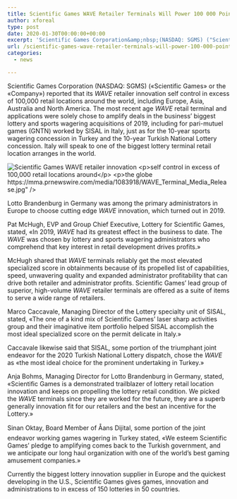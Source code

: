 ```yaml
---
title: Scientific Games WAVE Retailer Terminals Will Power 100 000 Points Of Sale Worldwide
author: xforeal 
type: post
date: 2020-01-30T00:00:00+00:00
excerpt: 'Scientific Games Corporation&amp;nbsp;(NASDAQ: SGMS) ("Scientific Games" or the "Company") declared that its WAVE retailer innovation self control in excess of 100,000 retail locations around the world, including Europe, Asia, Australia and North America '
url: /scientific-games-wave-retailer-terminals-will-power-100-000-points-of-sale-worldwide/
categories:
  - news

---
```

Scientific Games Corporation&nbsp;(NASDAQ: SGMS) (&#171;Scientific Games&#187; or the &#171;Company&#187;) reported that its _WAVE_ retailer innovation self control in excess of 100,000 retail locations around the world, including Europe, Asia, Australia and North America. The most recent age _WAVE_ retail terminal and applications&nbsp;were solely chose to amplify deals in the business&#8217; biggest lottery and sports wagering acquisitions of 2019, including for pari-mutuel games (GNTN) worked by SISAL in Italy, just as for the 10-year sports wagering concession in Turkey and the 10-year Turkish National Lottery concession. Italy will speak to one of the biggest lottery terminal retail location arranges in the world.

<div id="DivAssetPlaceHolder1" class="PRN_ImbeddedAssetReference">
  <p>
    <img title="Scientific Games WAVE retailer innovation 

self control in excess of 100,000 retail locations around 

the globe" src="https://mma.prnewswire.com/media/1083918/WAVE_Terminal_Media_Release.jpg" />
  </p>
</div>

Lotto Brandenburg in Germany was among the primary administrators in Europe to choose cutting edge _WAVE_ innovation, which turned out in 2019.

Pat McHugh, EVP and Group Chief Executive, Lottery for Scientific Games, stated, &#171;In 2019, _WAVE_ had its greatest effect in the business to date. The _WAVE_ was chosen by lottery and sports wagering administrators who comprehend that key interest in retail development drives profits.&#187;

McHugh shared that _WAVE_ terminals reliably get the most elevated specialized score in obtainments because of its propelled list of capabilities, speed, unwavering quality and expanded administrator profitability that can drive both retailer and administrator profits.&nbsp;Scientific Games&#8217; lead group of superior, high-volume _WAVE_ retailer terminals are offered as a suite of items to serve a wide range of retailers.&nbsp;

Marco Caccavale, Managing Director of the Lottery specialty unit of SISAL, stated, &#171;The one of a kind mix of Scientific Games&#8217; laser sharp activities group and their imaginative item portfolio helped SISAL accomplish the most ideal specialized score on the permit delicate in Italy.&#187;

Caccavale likewise said that SISAL, some portion of the triumphant joint endeavor for the 2020 Turkish National Lottery dispatch, chose the _WAVE_ as &#171;the most ideal choice for the prominent undertaking in Turkey.&#187;

Anja Bohms, Managing Director for Lotto Brandenburg in Germany, stated, &#171;Scientific Games is a demonstrated trailblazer of lottery retail location innovation and keeps on propelling the lottery retail condition. We picked the _WAVE_ terminals since they are worked for the future, they are a superb generally innovation fit for our retailers and the best an incentive for the Lottery.&#187;

Sinan Oktay, Board Member of Åans Dijital, some portion of the joint endeavor working games wagering in Turkey stated, &#171;We esteem Scientific Games&#8217; pledge to amplifying comes back to the Turkish government, and we anticipate our long haul organization with one of the world&#8217;s best gaming amusement companies.&#187;

Currently the biggest lottery innovation supplier in Europe and the quickest developing in the U.S., Scientific Games gives games, innovation and administrations to in excess of 150 lotteries in 50 countries.